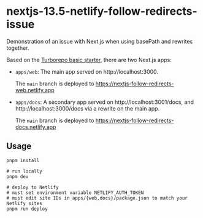# nextjs-13.5-netlify-follow-redirects-issue

Demonstration of an issue with Next.js when using basePath and rewrites together.

Based on the [Turborepo basic starter](https://github.com/vercel/turbo/tree/main/examples/basic), there are two Next.js apps:

- `apps/web`: The main app served on http://localhost:3000.

  The `main` branch is deployed to https://nextjs-follow-redirects-web.netlify.app

- `apps/docs`: A secondary app served on http://localhost:3001/docs, and http://localhost:3000/docs via a rewrite on the main app.

  The `main` branch is deployed to https://nextjs-follow-redirects-docs.netlify.app

## Usage

```shell
pnpm install

# run locally
pnpm dev

# deploy to Netlify
# must set environment variable NETLIFY_AUTH_TOKEN
# must edit site IDs in apps/{web,docs}/package.json to match your Netlify sites
pnpm run deploy
```

